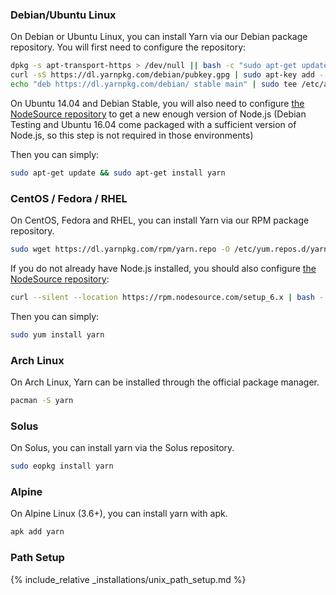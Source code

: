 ### Debian/Ubuntu Linux

On Debian or Ubuntu Linux, you can install Yarn via our Debian package
repository. You will first need to configure the repository:

```sh
dpkg -s apt-transport-https > /dev/null || bash -c "sudo apt-get update; sudo apt-get install apt-transport-https -y"
curl -sS https://dl.yarnpkg.com/debian/pubkey.gpg | sudo apt-key add -
echo "deb https://dl.yarnpkg.com/debian/ stable main" | sudo tee /etc/apt/sources.list.d/yarn.list
```

On Ubuntu 14.04 and Debian Stable, you will also need to configure [the NodeSource repository](https://nodejs.org/en/download/package-manager/#debian-and-ubuntu-based-linux-distributions) to get a new enough version of Node.js (Debian Testing and Ubuntu 16.04 come packaged with a sufficient version of Node.js, so this step is not required in those environments)

Then you can simply:

```sh
sudo apt-get update && sudo apt-get install yarn
```

### CentOS / Fedora / RHEL

On CentOS, Fedora and RHEL, you can install Yarn via our RPM package repository.
```sh
sudo wget https://dl.yarnpkg.com/rpm/yarn.repo -O /etc/yum.repos.d/yarn.repo
```

If you do not already have Node.js installed, you should also configure
[the NodeSource repository](https://nodejs.org/en/download/package-manager/#enterprise-linux-and-fedora):
```sh
curl --silent --location https://rpm.nodesource.com/setup_6.x | bash -
```

Then you can simply:
```sh
sudo yum install yarn
```

### Arch Linux

On Arch Linux, Yarn can be installed through the official package manager.

```sh
pacman -S yarn
```

### Solus

On Solus, you can install yarn via the Solus repository.
```sh
sudo eopkg install yarn
```

### Alpine

On Alpine Linux (3.6+), you can install yarn with apk.
```sh
apk add yarn
```

### Path Setup

{% include_relative _installations/unix_path_setup.md %}
